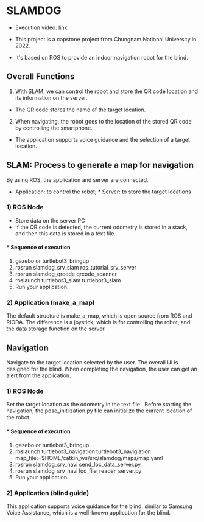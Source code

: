 # SLAMDOG
* Execution video: [link](https://youtu.be/t8WpG0OXGug?feature=shared)

* This project is a capstone project from Chungnam National University in 2022.
* It's based on ROS to provide an indoor navigation robot for the blind.
 
## Overall Functions
1. With SLAM, we can control the robot and store the QR code location and its information on the server.
* The QR code stores the name of the target location.
2. When navigating, the robot goes to the location of the stored QR code by controlling the smartphone.
* The application supports voice guidance and the selection of a target location.
 
## SLAM: Process to generate a map for navigation
By using ROS, the application and server are connected.
* Application: to control the robot; * Server: to store the target locations
  
### 1) ROS Node
* Store data on the server PC
* If the QR code is detected, the current odometry is stored in a stack, and then this data is stored in a text file.
   
#### * Sequence of execution
 1. gazebo or turtlebot3_bringup
 2. rosrun slamdog_srv_slam ros_tutorial_srv_server
 3. rosrun slamdog_qrcode qrcode_scanner
 4. roslaunch turtlebot3_slam turtlebot3_slam
 5. Run your application.
  
### 2) Application (make_a_map)
The default structure is make_a_map, which is open source from ROS and RIODA.
The difference is a joystick, which is for controlling the robot, and the data storage function on the server.
  
## Navigation
Navigate to the target location selected by the user.
The overall UI is designed for the blind.
When completing the navigation, the user can get an alert from the application.
 
### 1) ROS Node
Set the target location as the odometry in the text file.
 Before starting the navigation, the pose_initlization.py file can initialize the current location of the robot.
 
#### * Sequence of execution
 1. gazebo or turtlebot3_bringup
 2. roslaunch turtlebot3_navigation turtlebot3_navigiation map_file:=$HOME/catkin_ws/src/slamdog/maps/map.yaml
 3. rosrun slamdog_srv_navi send_loc_data_server.py
 4. rosrun slamdog_srv_navi loc_file_reader_server.py
 5. Run your application.
 
### 2) Application (blind guide)
This application supports voice guidance for the blind, similar to Samsung Voice Assistance, which is a well-known application for the blind.
